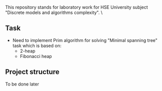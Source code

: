 This repository stands for laboratory work for HSE University subject "Discrete models and algorithms complexity". \

## Task
 - Need to implement Prim algorithm for solving "Minimal spanning tree" task which is based on:
   - 2-heap
   - Fibonacci heap

## Project structure
To be done later

